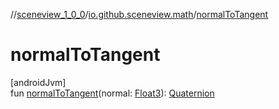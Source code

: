 //[sceneview_1_0_0](../../index.md)/[io.github.sceneview.math](index.md)/[normalToTangent](normal-to-tangent.md)

# normalToTangent

[androidJvm]\
fun [normalToTangent](normal-to-tangent.md)(normal: [Float3](../../../sceneview/sceneview/dev.romainguy.kotlin.math/-float3/index.md)): [Quaternion](../../../sceneview/sceneview/dev.romainguy.kotlin.math/-quaternion/index.md)
